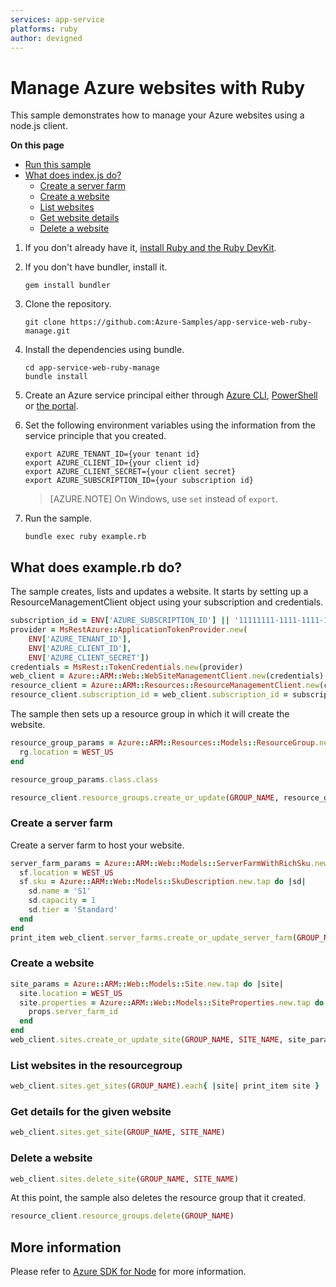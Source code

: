 ```yaml
---
services: app-service
platforms: ruby
author: devigned
---
```


# Manage Azure websites with Ruby

This sample demonstrates how to manage your Azure websites using a node.js client.

**On this page**

- [Run this sample](#run)
- [What does index.js do?](#sample)
    - [Create a server farm](#create-server-farm)
    - [Create a website](#create-website)
    - [List websites](#list-websites)
    - [Get website details](#details)
    - [Delete a website](#update)

<a id="run"></a>
1. If you don't already have it, [install Ruby and the Ruby DevKit](https://www.ruby-lang.org/en/documentation/installation/).

1. If you don't have bundler, install it.

    ```
    gem install bundler
    ```

1. Clone the repository.

    ```
    git clone https://github.com:Azure-Samples/app-service-web-ruby-manage.git
    ```

1. Install the dependencies using bundle.

    ```
    cd app-service-web-ruby-manage
    bundle install
    ```

1. Create an Azure service principal either through
    [Azure CLI](https://azure.microsoft.com/en-us/documentation/articles/resource-group-authenticate-service-principal-cli/),
    [PowerShell](https://azure.microsoft.com/en-us/documentation/articles/resource-group-authenticate-service-principal/)
    or [the portal](https://azure.microsoft.com/en-us/documentation/articles/resource-group-create-service-principal-portal/).

1. Set the following environment variables using the information from the service principle that you created.

    ```
    export AZURE_TENANT_ID={your tenant id}
    export AZURE_CLIENT_ID={your client id}
    export AZURE_CLIENT_SECRET={your client secret}
    export AZURE_SUBSCRIPTION_ID={your subscription id}
    ```

    > [AZURE.NOTE] On Windows, use `set` instead of `export`.

1. Run the sample.

    ```
    bundle exec ruby example.rb
    ```

<a id="sample"></a>
## What does example.rb do?

The sample creates, lists and updates a website.
It starts by setting up a ResourceManagementClient object using your subscription and credentials.

```ruby
subscription_id = ENV['AZURE_SUBSCRIPTION_ID'] || '11111111-1111-1111-1111-111111111111' # your Azure Subscription Id
provider = MsRestAzure::ApplicationTokenProvider.new(
    ENV['AZURE_TENANT_ID'],
    ENV['AZURE_CLIENT_ID'],
    ENV['AZURE_CLIENT_SECRET'])
credentials = MsRest::TokenCredentials.new(provider)
web_client = Azure::ARM::Web::WebSiteManagementClient.new(credentials)
resource_client = Azure::ARM::Resources::ResourceManagementClient.new(credentials)
resource_client.subscription_id = web_client.subscription_id = subscription_id
```

The sample then sets up a resource group in which it will create the website.

```ruby
resource_group_params = Azure::ARM::Resources::Models::ResourceGroup.new.tap do |rg|
  rg.location = WEST_US
end

resource_group_params.class.class

resource_client.resource_groups.create_or_update(GROUP_NAME, resource_group_params)
```

<a id="create-server-farm"></a>
### Create a server farm

Create a server farm to host your website.

```ruby
server_farm_params = Azure::ARM::Web::Models::ServerFarmWithRichSku.new.tap do |sf|
  sf.location = WEST_US
  sf.sku = Azure::ARM::Web::Models::SkuDescription.new.tap do |sd|
    sd.name = 'S1'
    sd.capacity = 1
    sd.tier = 'Standard'
  end
end
print_item web_client.server_farms.create_or_update_server_farm(GROUP_NAME, SERVER_FARM_NAME, server_farm_params)
```

<a id="create-website"></a>
### Create a website

```ruby
site_params = Azure::ARM::Web::Models::Site.new.tap do |site|
  site.location = WEST_US
  site.properties = Azure::ARM::Web::Models::SiteProperties.new.tap do |props|
    props.server_farm_id
  end
end
web_client.sites.create_or_update_site(GROUP_NAME, SITE_NAME, site_params)
```

<a id="list-websites"></a>
### List websites in the resourcegroup

```ruby
web_client.sites.get_sites(GROUP_NAME).each{ |site| print_item site }
```

<a id="details"></a>
### Get details for the given website

```ruby
web_client.sites.get_site(GROUP_NAME, SITE_NAME)
```

<a id="delete-site"></a>
### Delete a website

```ruby
web_client.sites.delete_site(GROUP_NAME, SITE_NAME)
```

At this point, the sample also deletes the resource group that it created.

```ruby
resource_client.resource_groups.delete(GROUP_NAME)
``` 


## More information
Please refer to [Azure SDK for Node](https://github.com/Azure/azure-sdk-for-node) for more information.
